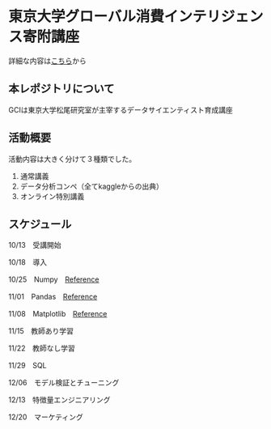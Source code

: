 # 東京大学グローバル消費インテリジェンス寄附講座
詳細な内容は[こちら](https://gci.t.u-tokyo.ac.jp/gci-2022-winter/)から
## 本レポジトリについて
GCIは東京大学松尾研究室が主宰するデータサイエンティスト育成講座

## 活動概要
活動内容は大きく分けて３種類でした。
1. 通常講義
2. データ分析コンペ（全てkaggleからの出典）
3. オンライン特別講義

## スケジュール

10/13　受講開始

10/18　導入

10/25　Numpy　[Reference](https://numpy.org/doc/stable/reference/index.html)

11/01　Pandas　[Reference](https://pandas.pydata.org/docs/reference/index.html)

11/08　Matplotlib　[Reference](https://matplotlib.org/stable/api/index.html)

11/15　教師あり学習

11/22　教師なし学習

11/29　SQL

12/06　モデル検証とチューニング

12/13　特徴量エンジニアリング

12/20　マーケティング
